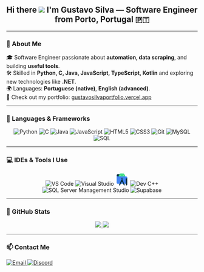 <h2 align="center">
  Hi there <img src="https://emojis.slackmojis.com/emojis/images/1577305505/7373/hand_wave.gif" width="30"/>  
  I'm <b>Gustavo Silva</b> — Software Engineer from <b>Porto, Portugal</b> 🇵🇹
</h2>

---

### 💼 About Me

🎓 Software Engineer passionate about **automation, data scraping**, and building **useful tools**.  
🛠️ Skilled in **Python, C, Java, JavaScript, TypeScript, Kotlin** and exploring new technologies like **.NET**.  
🌍 Languages: **Portuguese (native)**, **English (advanced)**.  
🔗 Check out my portfolio: [gustavosilvaportfolio.vercel.app](https://gustavosilvaportfolio.vercel.app)

---

### 🧰 Languages & Frameworks

<div align="center">
  <img src="https://cdn.jsdelivr.net/gh/devicons/devicon/icons/python/python-original.svg" height="40" alt="Python"/>
  <img src="https://cdn.jsdelivr.net/gh/devicons/devicon/icons/c/c-original.svg" height="40" alt="C"/>
  <img src="https://cdn.jsdelivr.net/gh/devicons/devicon/icons/java/java-original.svg" height="40" alt="Java"/>
  <img src="https://cdn.jsdelivr.net/gh/devicons/devicon/icons/javascript/javascript-original.svg" height="40" alt="JavaScript"/>
  <img src="https://cdn.jsdelivr.net/gh/devicons/devicon/icons/html5/html5-original.svg" height="40" alt="HTML5"/>
  <img src="https://cdn.jsdelivr.net/gh/devicons/devicon/icons/css3/css3-original.svg" height="40" alt="CSS3"/>
  <img src="https://cdn.jsdelivr.net/gh/devicons/devicon/icons/git/git-original.svg" height="40" alt="Git"/>
  <img src="https://cdn.jsdelivr.net/gh/devicons/devicon/icons/mysql/mysql-original.svg" height="40" alt="MySQL"/>
  <img src="https://cdn.jsdelivr.net/gh/devicons/devicon/icons/sqlite/sqlite-original.svg" height="40" alt="SQL"/>
</div>

---

### 💻 IDEs & Tools I Use

<div align="center">
  <img src="https://cdn.jsdelivr.net/gh/devicons/devicon/icons/vscode/vscode-original.svg" height="35" alt="VS Code"/>
  <img src="https://cdn.jsdelivr.net/gh/devicons/devicon/icons/visualstudio/visualstudio-plain.svg" height="35" alt="Visual Studio"/>
  <img src="https://raw.githubusercontent.com/devicons/devicon/master/icons/androidstudio/androidstudio-original.svg" height="35" alt="Android Studio"/>
  <img src="https://images.sftcdn.net/images/t_app-logo-xl,f_auto,dpr_2/p/4095d654-96d0-11e6-87f8-00163ed833e7/1965154745/bloodshed-dev-c-icon.jpg" height="35" alt="Dev C++"/>
  <img src="https://img.icons8.com/color/48/microsoft-sql-server.png" height="35" alt="SQL Server Management Studio"/>
  <img src="https://cdn.jsdelivr.net/gh/devicons/devicon/icons/supabase/supabase-original.svg" height="35" alt="Supabase"/>
</div>

---

### 🔧 GitHub Stats

<div align="center">
  <a href="https://github.com/Gugaa03">
    <img src="https://github-readme-stats.vercel.app/api?username=Gugaa03&show_icons=true&count_private=true&title_color=8c1aff&text_color=ffffff&icon_color=8c1aff&bg_color=1d1f21&border_color=000000" width="48%" />
  </a>
  <a href="https://github.com/Gugaa03">
    <img src="https://github-readme-stats.vercel.app/api/top-langs/?username=Gugaa03&layout=compact&title_color=8c1aff&text_color=ffffff&bg_color=1d1f21&border_color=000000&langs_count=6" width="48%" />
  </a>
</div>

---

### 📫 Contact Me

<a href="mailto:guga090403@gmail.com" target="_blank">
  <img src="https://img.shields.io/badge/Email-D14836?style=for-the-badge&logo=gmail&logoColor=white" alt="Email"/>
</a>
<a href="https://discordapp.com/users/224581047260545025" target="_blank">
  <img src="https://img.shields.io/badge/Discord-5865F2?style=for-the-badge&logo=discord&logoColor=white" alt="Discord"/>
</a>
